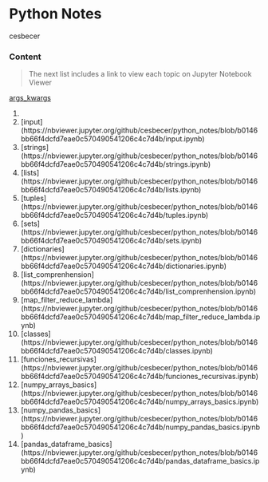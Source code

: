 Python Notes
==============================

cesbecer

### Content

> The next list includes a link to view each topic on Jupyter Notebook Viewer

[args_kwargs](https://nbviewer.jupyter.org/github/cesbecer/python_notes/blob/b0146bb66f4dcfd7eae0c570490541206c4c7d4b/args_kwargs.ipynb)

<ol>
<li></li>
<li>[input](https://nbviewer.jupyter.org/github/cesbecer/python_notes/blob/b0146bb66f4dcfd7eae0c570490541206c4c7d4b/input.ipynb)</li>
<li>[strings](https://nbviewer.jupyter.org/github/cesbecer/python_notes/blob/b0146bb66f4dcfd7eae0c570490541206c4c7d4b/strings.ipynb)</li>
<li>[lists](https://nbviewer.jupyter.org/github/cesbecer/python_notes/blob/b0146bb66f4dcfd7eae0c570490541206c4c7d4b/lists.ipynb)</li>
<li>[tuples](https://nbviewer.jupyter.org/github/cesbecer/python_notes/blob/b0146bb66f4dcfd7eae0c570490541206c4c7d4b/tuples.ipynb)</li>
<li>[sets](https://nbviewer.jupyter.org/github/cesbecer/python_notes/blob/b0146bb66f4dcfd7eae0c570490541206c4c7d4b/sets.ipynb)</li>
<li>[dictionaries](https://nbviewer.jupyter.org/github/cesbecer/python_notes/blob/b0146bb66f4dcfd7eae0c570490541206c4c7d4b/dictionaries.ipynb)</li>
<li>[list_comprenhension](https://nbviewer.jupyter.org/github/cesbecer/python_notes/blob/b0146bb66f4dcfd7eae0c570490541206c4c7d4b/list_comprenhension.ipynb)</li>
<li>[map_filter_reduce_lambda](https://nbviewer.jupyter.org/github/cesbecer/python_notes/blob/b0146bb66f4dcfd7eae0c570490541206c4c7d4b/map_filter_reduce_lambda.ipynb)</li>
<li>[classes](https://nbviewer.jupyter.org/github/cesbecer/python_notes/blob/b0146bb66f4dcfd7eae0c570490541206c4c7d4b/classes.ipynb)</li>
<li>[funciones_recursivas](https://nbviewer.jupyter.org/github/cesbecer/python_notes/blob/b0146bb66f4dcfd7eae0c570490541206c4c7d4b/funciones_recursivas.ipynb)</li>
<li>[numpy_arrays_basics](https://nbviewer.jupyter.org/github/cesbecer/python_notes/blob/b0146bb66f4dcfd7eae0c570490541206c4c7d4b/numpy_arrays_basics.ipynb)</li>
<li>[numpy_pandas_basics](https://nbviewer.jupyter.org/github/cesbecer/python_notes/blob/b0146bb66f4dcfd7eae0c570490541206c4c7d4b/numpy_pandas_basics.ipynb)</li>
<li>[pandas_dataframe_basics](https://nbviewer.jupyter.org/github/cesbecer/python_notes/blob/b0146bb66f4dcfd7eae0c570490541206c4c7d4b/pandas_dataframe_basics.ipynb)</li>
</ol>
